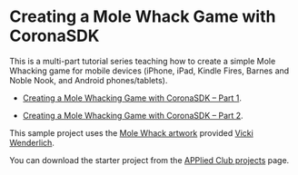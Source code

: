 Creating a Mole Whack Game with CoronaSDK
=====

This is a multi-part tutorial series teaching how to create a simple Mole Whacking game for mobile devices (iPhone, iPad, Kindle Fires, Barnes and Noble Nook, and Android phones/tablets).  

* [Creating a Mole Whacking Game with CoronaSDK – Part 1](http://www.appliedclub.org/blog/2013/01/23/creating-a-mole-whacking-game-with-coronasdk/).  

* [Creating a Mole Whacking Game with CoronaSDK – Part 2](http://www.appliedclub.org/blog/2013/01/23/creating-a-mole-whacking-game-with-coronasdk/).  

This sample project uses the [Mole Whack artwork](http://www.vickiwenderlich.com/2011/05/game-pack-mole-whack/) provided [Vicki Wenderlich](http://www.vickiwenderlich.com).

You can download the starter project from the [APPlied Club projects](http://www.appliedclub.org/projects/) page.

